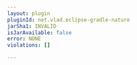 ```yaml
---
layout: plugin
pluginId: net.vlad.eclipse-gradle-nature
jarSha1: INVALID
isJarAvailable: false
error: NONE
violations: []

---
```

